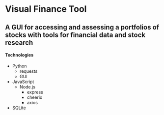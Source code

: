 # Visual Finance Tool

## A GUI for accessing and assessing a portfolios of stocks with tools for financial data and stock research

#### **Technologies**
- Python
  - requests
  - GUI
- JavaScript
  - Node.js
    - express
    - cheerio
    - axios
- SQLite
